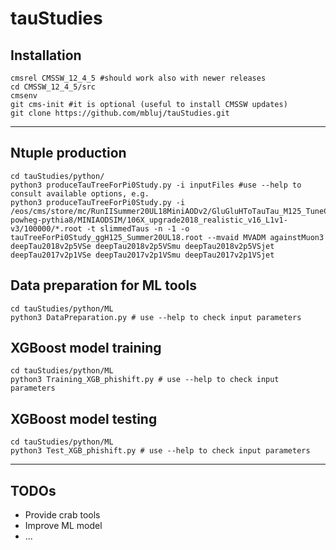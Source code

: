 # tauStudies

## Installation
```
cmsrel CMSSW_12_4_5 #should work also with newer releases
cd CMSSW_12_4_5/src
cmsenv
git cms-init #it is optional (useful to install CMSSW updates)
git clone https://github.com/mbluj/tauStudies.git
```
---
## Ntuple production
```
cd tauStudies/python/
python3 produceTauTreeForPi0Study.py -i inputFiles #use --help to consult available options, e.g.
python3 produceTauTreeForPi0Study.py -i /eos/cms/store/mc/RunIISummer20UL18MiniAODv2/GluGluHToTauTau_M125_TuneCP5_13TeV-powheg-pythia8/MINIAODSIM/106X_upgrade2018_realistic_v16_L1v1-v3/100000/*.root -t slimmedTaus -n -1 -o tauTreeForPi0Study_ggH125_Summer20UL18.root --mvaid MVADM againstMuon3 deepTau2018v2p5VSe deepTau2018v2p5VSmu deepTau2018v2p5VSjet deepTau2017v2p1VSe deepTau2017v2p1VSmu deepTau2017v2p1VSjet
```

## Data preparation for ML tools
```
cd tauStudies/python/ML
python3 DataPreparation.py # use --help to check input parameters
```

## XGBoost model training
```
cd tauStudies/python/ML
python3 Training_XGB_phishift.py # use --help to check input parameters
```

## XGBoost model testing
```
cd tauStudies/python/ML
python3 Test_XGB_phishift.py # use --help to check input parameters
```

---
## TODOs
* Provide crab tools
* Improve ML model
* ...
